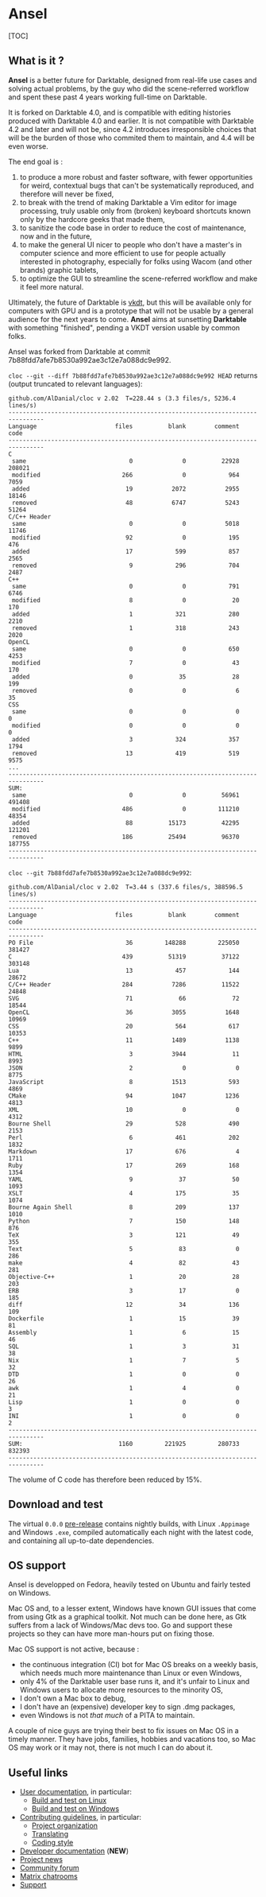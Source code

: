 # Ansel

[TOC]

## What is it ?

__Ansel__ is a better future for Darktable, designed from real-life use cases and solving actual problems,
by the guy who did the scene-referred workflow and spent these past 4 years working full-time on Darktable.

It is forked on Darktable 4.0, and is compatible with editing histories produced with Darktable 4.0 and earlier.
It is not compatible with Darktable 4.2 and later and will not be, since 4.2 introduces irresponsible choices that
will be the burden of those who commited them to maintain, and 4.4 will be even worse.

The end goal is :

1. to produce a more robust and faster software, with fewer opportunities for weird, contextual bugs
that can't be systematically reproduced, and therefore will never be fixed,
2. to break with the trend of making Darktable a Vim editor for image processing, truly usable
only from (broken) keyboard shortcuts known only by the hardcore geeks that made them,
3. to sanitize the code base in order to reduce the cost of maintenance, now and in the future,
4. to make the general UI nicer to people who don't have a master's in computer science and
more efficient to use for people actually interested in photography, especially for folks
using Wacom (and other brands) graphic tablets,
5. to optimize the GUI to streamline the scene-referred workflow and make it feel more natural.

Ultimately, the future of Darktable is [vkdt](https://github.com/hanatos/vkdt/), but
this will be available only for computers with GPU and is a prototype that will not be usable by a general
audience for the next years to come. __Ansel__ aims at sunsetting __Darktable__ with something "finished",
pending a VKDT version usable by common folks.

Ansel was forked from Darktable at commit 7b88fdd7afe7b8530a992ae3c12e7a088dc9e992.

`cloc --git --diff 7b88fdd7afe7b8530a992ae3c12e7a088dc9e992 HEAD` returns (output truncated to relevant languages):

```
github.com/AlDanial/cloc v 2.02  T=228.44 s (3.3 files/s, 5236.4 lines/s)
--------------------------------------------------------------------------------
Language                      files          blank        comment           code
--------------------------------------------------------------------------------
C
 same                             0              0          22928         208021
 modified                       266              0            964           7059
 added                           19           2072           2955          18146
 removed                         48           6747           5243          51264
C/C++ Header
 same                             0              0           5018          11746
 modified                        92              0            195            476
 added                           17            599            857           2565
 removed                          9            296            704           2487
C++
 same                             0              0            791           6746
 modified                         8              0             20            170
 added                            1            321            280           2210
 removed                          1            318            243           2020
OpenCL
 same                             0              0            650           4253
 modified                         7              0             43            170
 added                            0             35             28            199
 removed                          0              0              6             35
CSS
 same                             0              0              0              0
 modified                         0              0              0              0
 added                            3            324            357           1794
 removed                         13            419            519           9575
...
--------------------------------------------------------------------------------
SUM:
 same                             0              0          56961         491408
 modified                       486              0         111210          48354
 added                           88          15173          42295         121201
 removed                        186          25494          96370         187755
--------------------------------------------------------------------------------
```

`cloc --git 7b88fdd7afe7b8530a992ae3c12e7a088dc9e992`:

```
github.com/AlDanial/cloc v 2.02  T=3.44 s (337.6 files/s, 388596.5 lines/s)
--------------------------------------------------------------------------------
Language                      files          blank        comment           code
--------------------------------------------------------------------------------
PO File                          36         148288         225050         381427
C                               439          51319          37122         303148
Lua                              13            457            144          28672
C/C++ Header                    284           7286          11522          24848
SVG                              71             66             72          18544
OpenCL                           36           3055           1648          10969
CSS                              20            564            617          10353
C++                              11           1489           1138           9899
HTML                              3           3944             11           8993
JSON                              2              0              0           8775
JavaScript                        8           1513            593           4869
CMake                            94           1047           1236           4813
XML                              10              0              0           4312
Bourne Shell                     29            528            490           2153
Perl                              6            461            202           1832
Markdown                         17            676              4           1711
Ruby                             17            269            168           1354
YAML                              9             37             50           1093
XSLT                              4            175             35           1074
Bourne Again Shell                8            209            137           1010
Python                            7            150            148            876
TeX                               3            121             49            355
Text                              5             83              0            286
make                              4             82             43            281
Objective-C++                     1             20             28            203
ERB                               3             17              0            185
diff                             12             34            136            109
Dockerfile                        1             15             39             81
Assembly                          1              6             15             46
SQL                               1              3             31             38
Nix                               1              7              5             32
DTD                               1              0              0             26
awk                               1              4              0             21
Lisp                              1              0              0              3
INI                               1              0              0              2
--------------------------------------------------------------------------------
SUM:                           1160         221925         280733         832393
--------------------------------------------------------------------------------
```

The volume of C code has therefore been reduced by 15%.

## Download and test

The virtual `0.0.0` [pre-release](https://github.com/aurelienpierreeng/ansel/releases/tag/v0.0.0)
contains nightly builds, with Linux `.Appimage` and Windows `.exe`, compiled automatically
each night with the latest code, and containing all up-to-date dependencies.

## OS support

Ansel is developped on Fedora, heavily tested on Ubuntu and fairly tested on Windows.

Mac OS and, to a lesser extent, Windows have known GUI issues that come from using Gtk as
a graphical toolkit. Not much can be done here, as Gtk suffers from a lack of Windows/Mac devs too.
Go and support these projects so they can have more man-hours put on fixing those.

Mac OS support is not active, because :

- the continuous integration (CI) bot for Mac OS breaks on a weekly basis, which needs much more maintenance than Linux or even Windows,
- only 4% of the Darktable user base runs it, and it's unfair to Linux and Windows users to allocate more resources to the minority OS,
- I don't own a Mac box to debug,
- I don't have an (expensive) developer key to sign .dmg packages,
- even Windows is not _that much_ of a PITA to maintain.

A couple of nice guys are trying their best to fix issues on Mac OS in a timely manner. They have jobs, families, hobbies and vacations too, so Mac OS may work or it may not, there is not much I can do about it.

## Useful links

- [User documentation](https://ansel.photos/en/doc/), in particular:
    - [Build and test on Linux](https://ansel.photos/en/doc/install/linux)
    - [Build and test on Windows](https://ansel.photos/en/doc/install/linux)
- [Contributing guidelines](https://ansel.photos/en/contribute/), in particular:
    - [Project organization](https://ansel.photos/en/contribute/organization/)
    - [Translating](https://ansel.photos/en/contribute/translating/)
    - [Coding style](https://ansel.photos/en/contribute/coding-style/)
- [Developer documentation](https://dev.ansel.photos) (__NEW__)
- [Project news](https://ansel.photos/en/news/)
- [Community forum](https://community.ansel.photos/)
- [Matrix chatrooms](https://app.element.io/#/room/#ansel:matrix.org)
- [Support](https://ansel.photos/en/support/)
